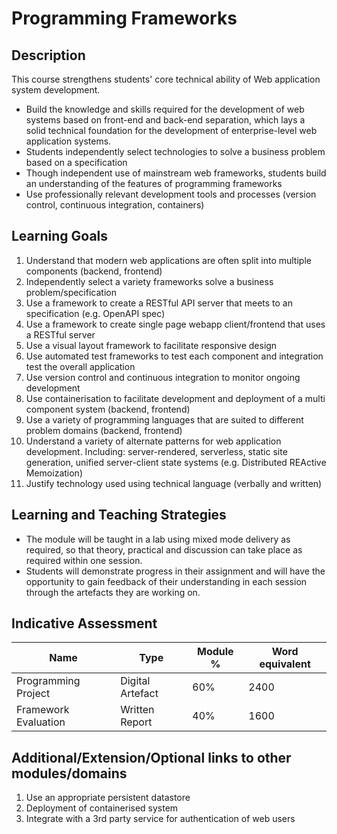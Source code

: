 Programming Frameworks
======================

Description
-----------

This course strengthens students' core technical ability of Web application system development.

* Build the knowledge and skills required for the development of web systems based on front-end and back-end separation, which lays a solid technical foundation for the development of enterprise-level web application systems.
* Students independently select technologies to solve a business problem based on a specification
* Though independent use of mainstream web frameworks, students build an understanding of the features of programming frameworks
* Use professionally relevant development tools and processes (version control, continuous integration, containers)


Learning Goals
--------------

1. Understand that modern web applications are often split into multiple components (backend, frontend)
2. Independently select a variety frameworks solve a business problem/specification
3. Use a framework to create a RESTful API server that meets to an specification (e.g. OpenAPI spec)
4. Use a framework to create single page webapp client/frontend that uses a RESTful server
5. Use a visual layout framework to facilitate responsive design
6. Use automated test frameworks to test each component and integration test the overall application
7. Use version control and continuous integration to monitor ongoing development
8. Use containerisation to facilitate development and deployment of a multi component system (backend, frontend)
9. Use a variety of programming languages that are suited to different problem domains (backend, frontend)
10. Understand a variety of alternate patterns for web application development. Including: server-rendered, serverless, static site generation, unified server-client state systems (e.g. Distributed REActive Memoization)
11. Justify technology used using technical language (verbally and written)


Learning and Teaching Strategies
--------------------------------

* The module will be taught in a lab using mixed mode delivery as required, so that theory, practical and discussion can take place as required within one session.
* Students will demonstrate progress in their assignment and will have the opportunity to gain feedback of their understanding in each session through the artefacts they are working on. 


Indicative Assessment 
---------------------

| Name | Type | Module % | Word equivalent |
|-|-|-|-|
| Programming Project | Digital Artefact | 60% | 2400 |
| Framework Evaluation | Written Report | 40% | 1600 |


Additional/Extension/Optional links to other modules/domains
---------------------------------------------------

1. Use an appropriate persistent datastore
2. Deployment of containerised system
3. Integrate with a 3rd party service for authentication of web users
